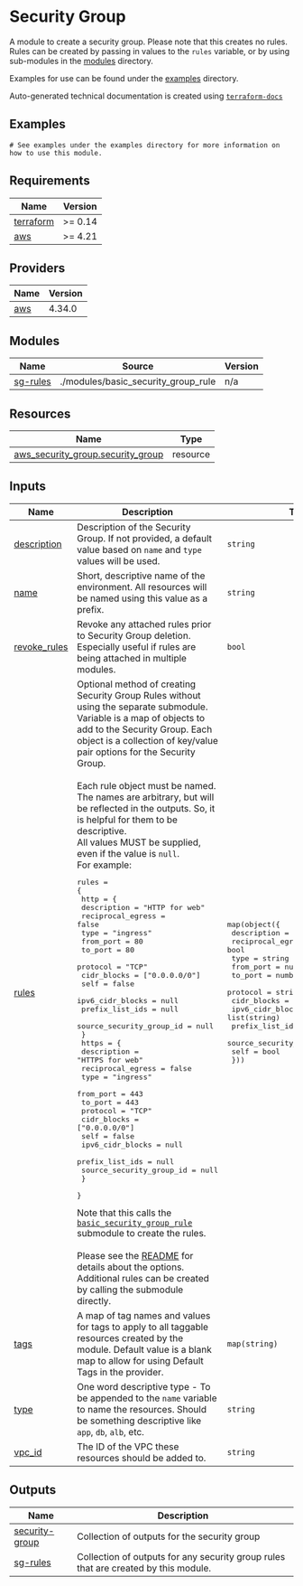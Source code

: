 # Security Group

A module to create a security group. Please note that this creates no rules. Rules can be created by passing in values to the `rules` variable, or by using sub-modules in the [modules](modules) directory.

Examples for use can be found under the [examples](examples) directory.

<!-- BEGINNING OF PRE-COMMIT-TERRAFORM DOCS HOOK -->

Auto-generated technical documentation is created using [`terraform-docs`](https://terraform-docs.io/)

## Examples

```hcl
# See examples under the examples directory for more information on how to use this module.
```

## Requirements

| Name | Version |
|------|---------|
| <a name="requirement_terraform"></a> [terraform](#requirement\_terraform) | >= 0.14 |
| <a name="requirement_aws"></a> [aws](#requirement\_aws) | >= 4.21 |

## Providers

| Name | Version |
|------|---------|
| <a name="provider_aws"></a> [aws](#provider\_aws) | 4.34.0 |

## Modules

| Name | Source | Version |
|------|--------|---------|
| <a name="module_sg-rules"></a> [sg-rules](#module\_sg-rules) | ./modules/basic_security_group_rule | n/a |

## Resources

| Name | Type |
|------|------|
| [aws_security_group.security_group](https://registry.terraform.io/providers/hashicorp/aws/latest/docs/resources/security_group) | resource |

## Inputs

| Name | Description | Type | Default | Required |
|------|-------------|------|---------|:--------:|
| <a name="input_description"></a> [description](#input\_description) | Description of the Security Group. If not provided, a default value based on `name` and `type` values will be used. | `string` | `null` | no |
| <a name="input_name"></a> [name](#input\_name) | Short, descriptive name of the environment. All resources will be named using this value as a prefix. | `string` | n/a | yes |
| <a name="input_revoke_rules"></a> [revoke\_rules](#input\_revoke\_rules) | Revoke any attached rules prior to Security Group deletion. Especially useful if rules are being attached in multiple modules. | `bool` | `true` | no |
| <a name="input_rules"></a> [rules](#input\_rules) | Optional method of creating Security Group Rules without using the separate submodule.<br>  Variable is a map of objects to add to the Security Group. Each object is a collection of key/value pair options for the Security Group.<br><br>  Each rule object must be named. The names are arbitrary, but will be reflected in the outputs. So, it is helpful for them to be descriptive.<br>  All values MUST be supplied, even if the value is `null`.<br>  For example:<pre>rules = {<br>      http = {<br>        description              = "HTTP for web"<br>        reciprocal_egress        = false<br>        type                     = "ingress"<br>        from_port                = 80<br>        to_port                  = 80<br>        protocol                 = "TCP"<br>        cidr_blocks              = ["0.0.0.0/0"]<br>        self                     = false<br>        ipv6_cidr_blocks         = null<br>        prefix_list_ids          = null<br>        source_security_group_id = null<br>    }<br>      https = {<br>        description              = "HTTPS for web"<br>        reciprocal_egress        = false<br>        type                     = "ingress"<br>        from_port                = 443<br>        to_port                  = 443<br>        protocol                 = "TCP"<br>        cidr_blocks              = ["0.0.0.0/0"]<br>        self                     = false<br>        ipv6_cidr_blocks         = null<br>        prefix_list_ids          = null<br>        source_security_group_id = null<br>    }<br>  }</pre>Note that this calls the [`basic_security_group_rule`](modules/basic\_security\_group\_rule) submodule to create the rules.<br><br>  Please see the [README](modules/basic\_security\_group\_rule/README.md) for details about the options.<br>  Additional rules can be created by calling the submodule directly. | <pre>map(object({<br>    description              = string<br>    reciprocal_egress        = bool<br>    type                     = string<br>    from_port                = number<br>    to_port                  = number<br>    protocol                 = string<br>    cidr_blocks              = list(string)<br>    ipv6_cidr_blocks         = list(string)<br>    prefix_list_ids          = list(string)<br>    source_security_group_id = string<br>    self                     = bool<br>  }))</pre> | `{}` | no |
| <a name="input_tags"></a> [tags](#input\_tags) | A map of tag names and values for tags to apply to all taggable resources created by the module. Default value is a blank map to allow for using Default Tags in the provider. | `map(string)` | `{}` | no |
| <a name="input_type"></a> [type](#input\_type) | One word descriptive type - To be appended to the `name` variable to name the resources. Should be something descriptive like `app`, `db`, `alb`, etc. | `string` | `null` | no |
| <a name="input_vpc_id"></a> [vpc\_id](#input\_vpc\_id) | The ID of the VPC these resources should be added to. | `string` | n/a | yes |

## Outputs

| Name | Description |
|------|-------------|
| <a name="output_security-group"></a> [security-group](#output\_security-group) | Collection of outputs for the security group |
| <a name="output_sg-rules"></a> [sg-rules](#output\_sg-rules) | Collection of outputs for any security group rules that are created by this module. |


<!-- END OF PRE-COMMIT-TERRAFORM DOCS HOOK -->
